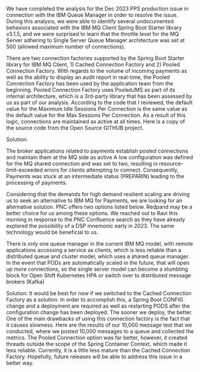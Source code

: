 We have completed the analysis for the Dec 2023 PPS production issue in connection with the IBM Queue Manager in order to resolve the issue. During this analysis, we were able to identify several undocumented behaviors associated with the IBM MQ Client Spring Boot Starter library v3.1.5, and we were surprised to learn that the throttle level for the MQ Server adhering to Single Server Queue Manager architecture was set at 500 (allowed maximum number of connections).

There are two connection factories supported by the Spring Boot Starter library for IBM MQ Client, 1) Cached Connection Factory and 2) Pooled Connection Factory. With regards to the volume of incoming payments as well as the ability to display an audit report in real-time, the Pooled Connection Factory has been used by the application team from the beginning. Pooled Connection Factory uses PooledJMS as part of its internal architecture, which is a 3rd-party library that has been assessed by us as part of our analysis. According to the code that I reviewed, the default value for the Maximum Idle Sessions Per Connection is the same value as the default value for the Max Sessions Per Connection. As a result of this logic, connections are maintained as active at all times. Here is a copy of the source code from the Open Source GITHUB project.

Solution:

The broker applications related to payments establish pooled connections and maintain them at the MQ side as active
A low configuration was defined for the MQ shared connection and was set to two, resulting in resource-limit-exceeded errors for clients attempting to connect. Consequently, Payments was stuck at an intermediate status (PREPARIN) leading to the processing of payments.

Considering that the demands for high demand resilient scaling are driving us to seek an alternative to IBM MQ for Payments, we are looking for an alternative solution. PNC offers two options listed below. Redpand may be a better choice for us among these options. We reached out to Ravi this morning in response to the PNC Confluence search as they have already explored the possibility of a DSP mnemonic early in 2023. The same technology would be beneficial to us.

There is only one queue manager in the current IBM MQ model, with remote applications accessing a service as clients, which is less reliable than a distributed queue and cluster model, which uses a shared queue manager. In the event that PODs are automatically scaled in the future, that will open up more connections, so the single server model can become a stumbling block for Open Shift Kubernetes HPA or switch over to distributed message brokers (Kafka)

Solution:
It would be best for now if we switched to the Cached Connection Factory as a solution. In order to accomplish this, a Spring Boot CONFIG change and a deployment are required as well as restarting PODS after the configuration change has been deployed. The sooner we deploy, the better. One of the main drawbacks of using this connection factory is the fact that it causes slowness.
Here are the results of our 10,000 message test that we conducted, where we posted 10,000 messages to a queue and collected the metrics. The Pooled Connection option was far better, however, it created threads outside the scope of the Spring Container Context, which made it less reliable. Currently, it is a little less mature than the Cached Connection Factory. Hopefully, future releases will be able to address this issue in a better way.